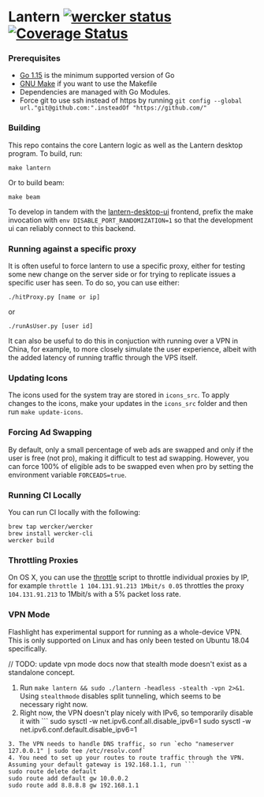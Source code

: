 # Lantern [![wercker status](https://app.wercker.com/status/51826d53d0eeedd6efce16085874d82c/s/devel "wercker status")](https://app.wercker.com/project/byKey/51826d53d0eeedd6efce16085874d82c) [![Coverage Status](https://coveralls.io/repos/github/getlantern/flashlight/badge.svg?branch=HEAD&t=C4SaZX)](https://coveralls.io/github/getlantern/flashlight?branch=HEAD)

### Prerequisites

* [Go 1.15](https://golang.org/dl/) is the minimum supported version of Go
* [GNU Make](https://www.gnu.org/software/make/) if you want to use the Makefile
* Dependencies are managed with Go Modules.
* Force git to use ssh instead of https by running
  `git config --global url."git@github.com:".insteadOf "https://github.com/"`

### Building
This repo contains the core Lantern logic as well as the Lantern desktop
program. To build, run:

`make lantern`

Or to build beam:

`make beam`

To develop in tandem with the [lantern-desktop-ui](https://github.com/getlantern/lantern-desktop-ui) frontend, prefix the make invocation with `env DISABLE_PORT_RANDOMIZATION=1` so that the development ui can reliably connect to this backend.

### Running against a specific proxy
It is often useful to force lantern to use a specific proxy, either for testing some new
change on the server side or for trying to replicate issues a specific user has seen.
To do so, you can use either:

`./hitProxy.py [name or ip]`

or

`./runAsUser.py [user id]`

It can also be useful to do this in conjuction with running over a VPN in China, for example,
to more closely simulate the user experience, albeit with the added latency of running 
traffic through the VPS itself.

### Updating Icons

The icons used for the system tray are stored in `icons_src`. To apply changes
to the icons, make your updates in the `icons_src` folder and then run
`make update-icons`.

### Forcing Ad Swapping

By default, only a small percentage of web ads are swapped and only if the user
is free (not pro), making it difficult to test ad swapping. However, you can
force 100% of eligible ads to be swapped even when pro by setting the
environment variable `FORCEADS=true`.

### Running CI Locally

You can run CI locally with the following:

```
brew tap wercker/wercker
brew install wercker-cli
wercker build
```

### Throttling Proxies
On OS X, you can use the [throttle](throttle) script to throttle individual
proxies by IP, for example `throttle 1 104.131.91.213 1Mbit/s 0.05` throttles the
proxy `104.131.91.213` to 1Mbit/s with a 5% packet loss rate.

### VPN Mode
Flashlight has experimental support for running as a whole-device VPN. This is
only supported on Linux and has only been tested on Ubuntu 18.04 specifically.

// TODO: update vpn mode docs now that stealth mode doesn't exist as a standalone concept.

1. Run `make lantern && sudo ./lantern -headless -stealth -vpn 2>&1`. Using `stealthmode` disables split tunneling, which seems to be necessary right now.
2. Right now, the VPN doesn't play nicely with IPv6, so temporarily disable it with ```
sudo sysctl -w net.ipv6.conf.all.disable_ipv6=1
sudo sysctl -w net.ipv6.conf.default.disable_ipv6=1
```
3. The VPN needs to handle DNS traffic, so run `echo "nameserver 127.0.0.1" | sudo tee /etc/resolv.conf`
4. You need to set up your routes to route traffic through the VPN. Assuming your default gateway is 192.168.1.1, run ```
sudo route delete default
sudo route add default gw 10.0.0.2
sudo route add 8.8.8.8 gw 192.168.1.1
```
